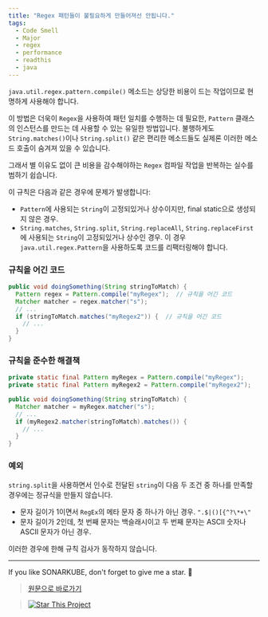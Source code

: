 ```yaml
---
title: "Regex 패턴들이 불필요하게 만들어져선 안됩니다."
tags:
  - Code Smell
  - Major
  - regex
  - performance
  - readthis
  - java
---
```


`java.util.regex.pattern.compile()` 메소드는 상당한 비용이 드는 작업이므로 현명하게 사용해야 합니다.

이 방법은 더욱이 `Regex`을 사용하여 패턴 일치를 수행하는 데 필요한, `Pattern` 클래스의 인스턴스를 만드는 데 사용할 수 있는 유일한 방법입니다.
불행하게도 `String.matches()`이나 `String.split()` 같은 편리한 메소드들도 실제론 이러한 메소드 호출이 숨겨져 있을 수 있습니다.

그래서 별 이유도 없이 큰 비용을 감수해야하는 `Regex` 컴파일 작업을 반복하는 실수를 범하기 쉽습니다.

이 규칙은 다음과 같은 경우에 문제가 발생합니다:

- `Pattern`에 사용되는 `String`이 고정되있거나 상수이지만, final static으로 생성되지 않은 경우.
- `String.matches`, `String.split`, `String.replaceAll`, `String.replaceFirst`에 사용되는 `String`이 고정되있거나 상수인 경우. 이 경우 `java.util.regex.Pattern`을 사용하도록 코드를 리팩터링해야 합니다.

### 규칙을 어긴 코드

```java
public void doingSomething(String stringToMatch) {
  Pattern regex = Pattern.compile("myRegex");  // 규칙을 어긴 코드
  Matcher matcher = regex.matcher("s");
  // ...
  if (stringToMatch.matches("myRegex2")) {  // 규칙을 어긴 코드
    // ...
  }
}
```

### 규칙을 준수한 해결책

```java
private static final Pattern myRegex = Pattern.compile("myRegex");
private static final Pattern myRegex2 = Pattern.compile("myRegex2");

public void doingSomething(String stringToMatch) {
  Matcher matcher = myRegex.matcher("s");
  // ...
  if (myRegex2.matcher(stringToMatch).matches()) {
    // ...
  }
}
```

### 예외

`string.split`을 사용하면서 인수로 전달된 `string`이 다음 두 조건 중 하나를 만족할 경우에는 정규식을 만들지 않습니다.

- 문자 길이가 1이면서 `RegEx`의 메타 문자 중 하나가 아닌 경우. `".$|()[{^?\*+\"`
- 문자 길이가 2인데, 첫 번째 문자는 백슬래시이고 두 번째 문자는 ASCII 숫자나 ASCII 문자가 아닌 경우.

이러한 경우에 한해 규칙 검사가 동작하지 않습니다.

---

If you like SONARKUBE, don't forget to give me a star. :star2:

> [원문으로 바로가기](https://rules.sonarsource.com/java/RSPEC-4248)

> [![Star This Project](https://img.shields.io/github/stars/kantabile/sonarkube.svg?label=Stars&style=social)](https://github.com/kantabile/sonarkube)
